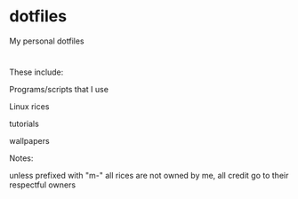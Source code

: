 # dotfiles
My personal dotfiles

<h1></h1>

These include:

Programs/scripts that I use

Linux rices

tutorials

wallpapers

Notes:

unless prefixed with "m-" all rices are not owned by me, all credit go to their respectful owners
